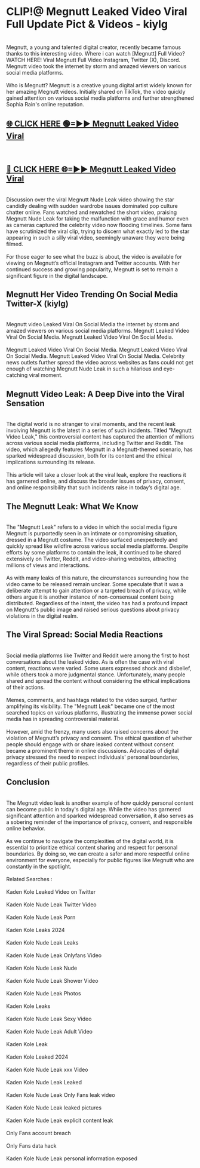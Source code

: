 # CLIP!@ Megnutt Leaked Video Viral Full Update Pict & Videos - kiylg
<br>
Megnutt, a young and talented digital creator, recently became famous thanks to this interesting video. Where i can watch [Megnutt] Full Video? WATCH HERE! Viral Megnutt Full Video Instagram, Twitter (X), Discord. Megnutt video took the internet by storm and amazed viewers on various social media platforms.
<br><br>
Who is Megnutt? Megnutt is a creative young digital artist widely known for her amazing Megnutt videos. Initially shared on TikTok, the video quickly gained attention on various social media platforms and further strengthened Sophia Rain's online reputation.
<br>
<h2><a href="https://bestclip.site?title=Megnutt">🌐 CLICK HERE 🟢=►► Megnutt Leaked Video Viral</a></h2>
<br>
<h2><a href="https://bestclip.site?title=Megnutt">🔴 CLICK HERE 🌐=►► Megnutt Leaked Video Viral</a></h2>
<br>
Discussion over the viral Megnutt Nude Leak video showing the star candidly dealing with sudden wardrobe issues dominated pop culture chatter online. Fans watched and rewatched the short video, praising Megnutt Nude Leak for taking the malfunction with grace and humor even as cameras captured the celebrity video now flooding timelines. Some fans have scrutinized the viral clip, trying to discern what exactly led to the star appearing in such a silly viral video, seemingly unaware they were being filmed.
<br><br>
For those eager to see what the buzz is about, the video is available for viewing on Megnutt’s official Instagram and Twitter accounts. With her continued success and growing popularity, Megnutt is set to remain a significant figure in the digital landscape.
<br>
<h2>Megnutt Her Video Trending On Social Media Twitter-X (kiylg)</h2>
<br>
Megnutt video Leaked Viral On Social Media the internet by storm and amazed viewers on various social media platforms. Megnutt Leaked Video Viral On Social Media. Megnutt Leaked Video Viral On Social Media.
<br><br>
Megnutt Leaked Video Viral On Social Media. Megnutt Leaked Video Viral On Social Media. Megnutt Leaked Video Viral On Social Media. Celebrity news outlets further spread the video across websites as fans could not get enough of watching Megnutt Nude Leak in such a hilarious and eye-catching viral moment.
<br>
<h2>Megnutt Video Leak: A Deep Dive into the Viral Sensation</h2>
<br>
The digital world is no stranger to viral moments, and the recent leak involving Megnutt is the latest in a series of such incidents. Titled "Megnutt Video Leak," this controversial content has captured the attention of millions across various social media platforms, including Twitter and Reddit. The video, which allegedly features Megnutt in a Megnutt-themed scenario, has sparked widespread discussion, both for its content and the ethical implications surrounding its release.
<br><br>
This article will take a closer look at the viral leak, explore the reactions it has garnered online, and discuss the broader issues of privacy, consent, and online responsibility that such incidents raise in today’s digital age.
<br>
<h2>The Megnutt Leak: What We Know</h2>
<br>
The "Megnutt Leak" refers to a video in which the social media figure Megnutt is purportedly seen in an intimate or compromising situation, dressed in a Megnutt costume. The video surfaced unexpectedly and quickly spread like wildfire across various social media platforms. Despite efforts by some platforms to contain the leak, it continued to be shared extensively on Twitter, Reddit, and video-sharing websites, attracting millions of views and interactions.
<br><br>
As with many leaks of this nature, the circumstances surrounding how the video came to be released remain unclear. Some speculate that it was a deliberate attempt to gain attention or a targeted breach of privacy, while others argue it is another instance of non-consensual content being distributed. Regardless of the intent, the video has had a profound impact on Megnutt's public image and raised serious questions about privacy violations in the digital realm.
<br>
<h2>The Viral Spread: Social Media Reactions</h2>
<br>
Social media platforms like Twitter and Reddit were among the first to host conversations about the leaked video. As is often the case with viral content, reactions were varied. Some users expressed shock and disbelief, while others took a more judgmental stance. Unfortunately, many people shared and spread the content without considering the ethical implications of their actions.
<br><br>
Memes, comments, and hashtags related to the video surged, further amplifying its visibility. The "Megnutt Leak" became one of the most searched topics on various platforms, illustrating the immense power social media has in spreading controversial material.
<br><br>
However, amid the frenzy, many users also raised concerns about the violation of Megnutt’s privacy and consent. The ethical question of whether people should engage with or share leaked content without consent became a prominent theme in online discussions. Advocates of digital privacy stressed the need to respect individuals' personal boundaries, regardless of their public profiles.
<br>
<h2>Conclusion</h2>
<br>
The Megnutt video leak is another example of how quickly personal content can become public in today's digital age. While the video has garnered significant attention and sparked widespread conversation, it also serves as a sobering reminder of the importance of privacy, consent, and responsible online behavior.
<br><br>
As we continue to navigate the complexities of the digital world, it is essential to prioritize ethical content sharing and respect for personal boundaries. By doing so, we can create a safer and more respectful online environment for everyone, especially for public figures like Megnutt who are constantly in the spotlight.
<br><br>
Related Searches :
<br><br>
Kaden Kole Leaked Video on Twitter
<br><br>
Kaden Kole Nude Leak Twitter Video
<br><br>
Kaden Kole Nude Leak Porn
<br><br>
Kaden Kole Leaks 2024
<br><br>
Kaden Kole Nude Leak Leaks
<br><br>
Kaden Kole Nude Leak Onlyfans Video
<br><br>
Kaden Kole Nude Leak Nude
<br><br>
Kaden Kole Nude Leak Shower Video
<br><br>
Kaden Kole Nude Leak Photos
<br><br>
Kaden Kole Leaks
<br><br>
Kaden Kole Nude Leak Sexy Video
<br><br>
Kaden Kole Nude Leak Adult Video
<br><br>
Kaden Kole Leak
<br><br>
Kaden Kole Leaked 2024
<br><br>
Kaden Kole Nude Leak xxx Video
<br><br>
Kaden Kole Nude Leak Leaked
<br><br>
Kaden Kole Nude Leak Only Fans leak video
<br><br>
Kaden Kole Nude Leak leaked pictures
<br><br>
Kaden Kole Nude Leak explicit content leak
<br><br>
Only Fans account breach
<br><br>
Only Fans data hack
<br><br>
Kaden Kole Nude Leak personal information exposed